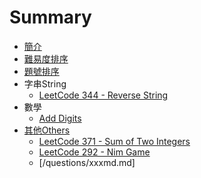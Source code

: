 # Summary

* [簡介](README.md)
* [難易度排序](sortbyacceptance.md)
* [題號排序](sortbynumber.md)
* 字串String
   * [LeetCode 344 - Reverse String](questions/344md.md)
* 數學
   * [Add Digits](questions/258md.md)
* [其他Others](others.md)
   * [LeetCode 371 - Sum of Two Integers](question/371md.md)
   * [LeetCode 292 - Nim Game](questions/292md.md)
   * [/questions/xxxmd.md]

